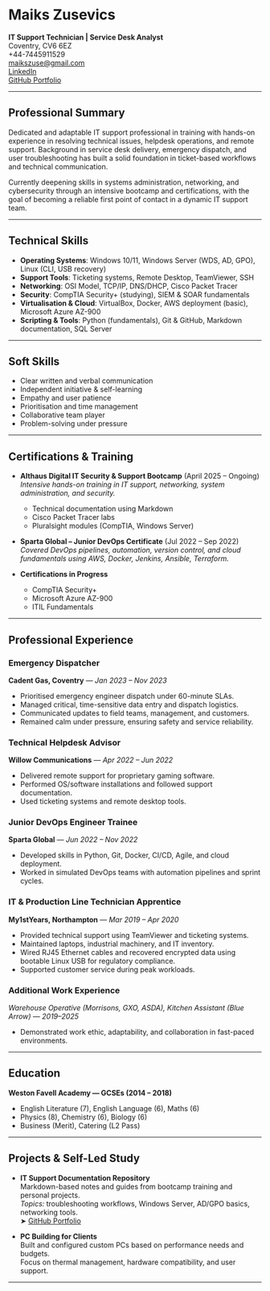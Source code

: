 # Maiks Zusevics

**IT Support Technician | Service Desk Analyst**  
Coventry, CV6 6EZ  
+44-7445911529  
maikszuse@gmail.com  
[LinkedIn](https://linkedin.com/in/maiks-zusevics-8b04b4250)  
[GitHub Portfolio](https://github.com/maikszusevics/IT-Security-Support-Bootcamp)

---

## Professional Summary

Dedicated and adaptable IT support professional in training with hands-on experience in resolving technical issues, helpdesk operations, and remote support. Background in service desk delivery, emergency dispatch, and user troubleshooting has built a solid foundation in ticket-based workflows and technical communication.

Currently deepening skills in systems administration, networking, and cybersecurity through an intensive bootcamp and certifications, with the goal of becoming a reliable first point of contact in a dynamic IT support team.

---

## Technical Skills

- **Operating Systems**: Windows 10/11, Windows Server (WDS, AD, GPO), Linux (CLI, USB recovery)
- **Support Tools**: Ticketing systems, Remote Desktop, TeamViewer, SSH
- **Networking**: OSI Model, TCP/IP, DNS/DHCP, Cisco Packet Tracer
- **Security**: CompTIA Security+ (studying), SIEM & SOAR fundamentals
- **Virtualisation & Cloud**: VirtualBox, Docker, AWS deployment (basic), Microsoft Azure AZ-900
- **Scripting & Tools**: Python (fundamentals), Git & GitHub, Markdown documentation, SQL Server

---

## Soft Skills

- Clear written and verbal communication  
- Independent initiative & self-learning  
- Empathy and user patience  
- Prioritisation and time management  
- Collaborative team player  
- Problem-solving under pressure  

---

## Certifications & Training

- **Althaus Digital IT Security & Support Bootcamp** (April 2025 – Ongoing)  
  *Intensive hands-on training in IT support, networking, system administration, and security.*
  - Technical documentation using Markdown
  - Cisco Packet Tracer labs
  - Pluralsight modules (CompTIA, Windows Server)

- **Sparta Global – Junior DevOps Certificate** (Jul 2022 – Sep 2022)  
  *Covered DevOps pipelines, automation, version control, and cloud fundamentals using AWS, Docker, Jenkins, Ansible, Terraform.*

- **Certifications in Progress**  
  - CompTIA Security+  
  - Microsoft Azure AZ-900  
  - ITIL Fundamentals

---

## Professional Experience

### **Emergency Dispatcher**  
**Cadent Gas, Coventry** — *Jan 2023 – Nov 2023*  
- Prioritised emergency engineer dispatch under 60-minute SLAs.  
- Managed critical, time-sensitive data entry and dispatch logistics.  
- Communicated updates to field teams, management, and customers.  
- Remained calm under pressure, ensuring safety and service reliability.

### **Technical Helpdesk Advisor**  
**Willow Communications** — *Apr 2022 – Jun 2022*  
- Delivered remote support for proprietary gaming software.  
- Performed OS/software installations and followed support documentation.  
- Used ticketing systems and remote desktop tools.

### **Junior DevOps Engineer Trainee**  
**Sparta Global** — *Jun 2022 – Nov 2022*  
- Developed skills in Python, Git, Docker, CI/CD, Agile, and cloud deployment.  
- Worked in simulated DevOps teams with automation pipelines and sprint cycles.

### **IT & Production Line Technician Apprentice**  
**My1stYears, Northampton** — *Mar 2019 – Apr 2020*  
- Provided technical support using TeamViewer and ticketing systems.  
- Maintained laptops, industrial machinery, and IT inventory.  
- Wired RJ45 Ethernet cables and recovered encrypted data using bootable Linux USB for regulatory compliance.  
- Supported customer service during peak workloads.

### **Additional Work Experience**  
*Warehouse Operative (Morrisons, GXO, ASDA), Kitchen Assistant (Blue Arrow)* — *2019–2025*  
- Demonstrated work ethic, adaptability, and collaboration in fast-paced environments.

---

## Education

**Weston Favell Academy — GCSEs (2014 – 2018)**  
- English Literature (7), English Language (6), Maths (6)  
- Physics (8), Chemistry (6), Biology (6)  
- Business (Merit), Catering (L2 Pass)

---

## Projects & Self-Led Study

- **IT Support Documentation Repository**  
  Markdown-based notes and guides from bootcamp training and personal projects.  
  *Topics:* troubleshooting workflows, Windows Server, AD/GPO basics, networking tools.  
  ➤ [GitHub Portfolio](https://github.com/maikszusevics/IT-Security-Support-Bootcamp)

- **PC Building for Clients**  
  Built and configured custom PCs based on performance needs and budgets.  
  Focus on thermal management, hardware compatibility, and user support.

---


